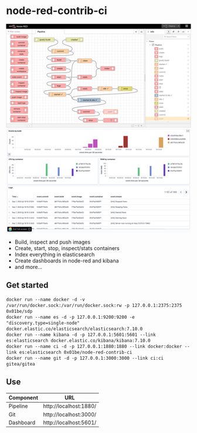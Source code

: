 # node-red-contrib-ci

![pipeline](https://github.com/0x01be/node-red-contrib-ci/raw/main/screenshots/pipeline.png)
![dashboard](https://github.com/0x01be/node-red-contrib-ci/raw/main/screenshots/dashboard.png)

- Build, inspect and push images
- Create, start, stop, inspect/stats containers
- Index everything in elasticsearch
- Create dashboards in node-red and kibana
- and more...

## Get started

```
docker run --name docker -d -v /var/run/docker.sock:/var/run/docker.sock:rw -p 127.0.0.1:2375:2375 0x01be/sdp
docker run --name es -d -p 127.0.0.1:9200:9200 -e "discovery.type=single-node" docker.elastic.co/elasticsearch/elasticsearch:7.10.0
docker run --name kibana -d -p 127.0.0.1:5601:5601 --link es:elasticsearch docker.elastic.co/kibana/kibana:7.10.0
docker run --name ci -d -p 127.0.0.1:1880:1880 --link docker:docker --link es:elasticsearch 0x01be/node-red-contrib-ci
docker run --name git -d -p 127.0.0.1:3000:3000 --link ci:ci gitea/gitea
```

## Use

| Component     | URL |
| ------------- | --- |
| Pipeline      | http://localhost:1880/ |
| Git           | http://localhost:3000/ |
| Dashboard     | http://localhost:5601/ |
